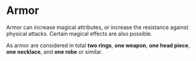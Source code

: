 # Armor
Armor can increase magical attributes, or increase the resistance against physical attacks.
Certain magical effects are also possible.

As armor are considered in total **two rings**, **one weapon**, **one head piece**, 
**one necklace**, and **one robe** or similar.